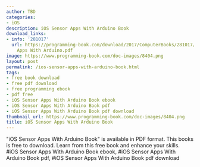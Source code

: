 ```yaml
---
author: TBD
categories:
- iOS
description: iOS Sensor Apps With Arduino Book
download_links:
- info: '281017'
  url: https://programming-book.com/download/2017/ComputerBooks/281017/iOS Sensor
    Apps With Arduino.pdf
image: https://www.programming-book.com/doc-images/8404.png
layout: post
permalink: /ios-sensor-apps-with-arduino-book.html
tags:
- free book download
- free pdf download
- free programming ebook
- pdf free
- iOS Sensor Apps With Arduino Book ebook
- iOS Sensor Apps With Arduino Book pdf
- iOS Sensor Apps With Arduino Book pdf download
thumbnail_url: https://www.programming-book.com/doc-images/8404.png
title: iOS Sensor Apps With Arduino Book
---
```


 
<div class="item-desc text-justify">
  "iOS Sensor Apps With Arduino Book" is available in PDF format. This books is free to download. Learn from this free book and enhance your skills.
  <br>
  #iOS Sensor Apps With Arduino Book ebook, #iOS Sensor Apps With Arduino Book pdf, #iOS Sensor Apps With Arduino Book pdf download
</div>